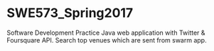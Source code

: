 # SWE573_Spring2017
Software Development Practice
Java web application with Twitter & Foursquare API. Search top venues which are sent from swarm app.
